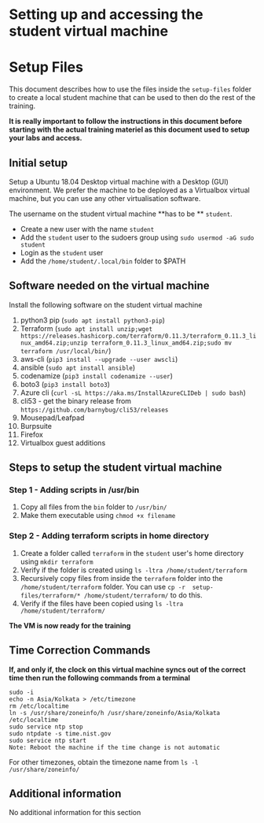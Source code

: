 # Setting up and accessing the student virtual machine

# Setup Files

This document describes how to use the files inside the `setup-files` folder to create a local student machine that can be used to then do the rest of the training.

**It is really important to follow the instructions in this document before starting with the actual training materiel as this document used to setup your labs and access.**

## Initial setup

Setup a Ubuntu 18.04 Desktop virtual machine with a Desktop (GUI) environment. We prefer the machine to be deployed as a Virtualbox virtual machine, but you can use any other virtualisation software.

The username on the student virtual machine **has to be ** `student`.

- Create a new user with the name `student`
- Add the `student` user to the sudoers group using `sudo usermod -aG sudo student`
- Login as the `student` user
- Add the `/home/student/.local/bin` folder to $PATH

## Software needed on the virtual machine

Install the following software on the student virtual machine

1. python3 pip (`sudo apt install python3-pip`)
2. Terraform (`sudo apt install unzip;wget https://releases.hashicorp.com/terraform/0.11.3/terraform_0.11.3_linux_amd64.zip;unzip terraform_0.11.3_linux_amd64.zip;sudo mv terraform /usr/local/bin/`)
3. aws-cli (`pip3 install --upgrade --user awscli`)
4. ansible (`sudo apt install ansible`)
5. codenamize (`pip3 install codenamize --user`)
6. boto3 (`pip3 install boto3`)
7. Azure cli (`curl -sL https://aka.ms/InstallAzureCLIDeb | sudo bash`)
8. cli53 - get the binary release from `https://github.com/barnybug/cli53/releases`
9. Mousepad/Leafpad
10. Burpsuite
11. Firefox
12. Virtualbox guest additions

## Steps to setup the student virtual machine

### Step 1 - Adding scripts in /usr/bin

1. Copy all files from the `bin` folder to `/usr/bin/`
2. Make them executable using `chmod +x filename`

### Step 2 - Adding terraform scripts in home directory

1. Create a folder called `terraform` in the `student` user's home directory using `mkdir terraform`
2. Verify if the folder is created using `ls -ltra /home/student/terraform`
3. Recursively copy files from inside the `terraform` folder into the `/home/student/terraform` folder. You can use `cp -r  setup-files/terraform/* /home/student/terraform/` to do this.
4. Verify if the files have been copied using `ls -ltra /home/student/terraform/`

**The VM is now ready for the training**

## Time Correction Commands

**If, and only if, the clock on this virtual machine syncs out of the correct time then run the following commands from a terminal**

```
sudo -i
echo -n Asia/Kolkata > /etc/timezone
rm /etc/localtime
ln -s /usr/share/zoneinfo/h /usr/share/zoneinfo/Asia/Kolkata /etc/localtime
sudo service ntp stop
sudo ntpdate -s time.nist.gov
sudo service ntp start
Note: Reboot the machine if the time change is not automatic
```

For other timezones, obtain the timezone name from `ls -l /usr/share/zoneinfo/`


## Additional information

No additional information for this section